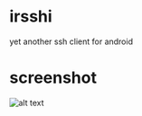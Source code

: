 irsshi
======

yet another ssh client for android

screenshot
==========
![alt text](https://raw.github.com/riksa/irsshi/master/screenshot.png "Screenshot")
